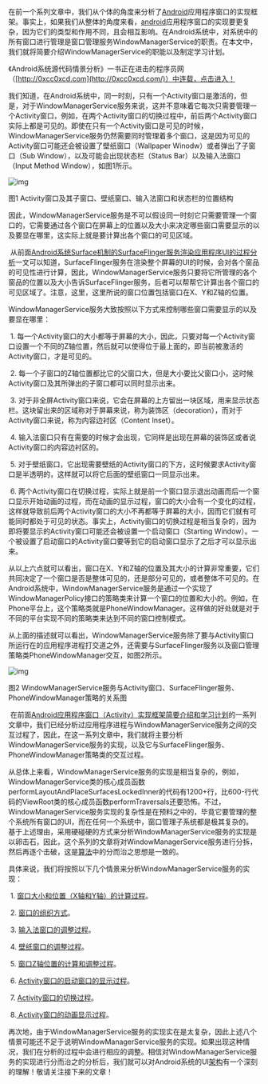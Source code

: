 在前一个系列文章中，我们从个体的角度来分析了[Android](http://lib.csdn.net/base/android)应用程序窗口的实现框架。事实上，如果我们从整体的角度来看，[android](http://lib.csdn.net/base/android)应用程序窗口的实现要更复杂，因为它们的类型和作用不同，且会相互影响。在Android系统中，对系统中的所有窗口进行管理是窗口管理服务WindowManagerService的职责。在本文中，我们就将简要介绍WindowManagerService的职能以及制定学习计划。

《Android系统源代码情景分析》一书正在进击的程序员网（[http://0xcc0xcd.com](http://0xcc0xcd.com/)）中连载，点击进入！

​        我们知道，在Android系统中，同一时刻，只有一个Activity窗口是激活的，但是，对于WindowManagerService服务来说，这并不意味着它每次只需要管理一个Activity窗口，例如，在两个Activity窗口的切换过程中，前后两个Activity窗口实际上都是可见的。即使在只有一个Activity窗口是可见的时候，WindowManagerService服务仍然需要同时管理着多个窗口，这是因为可见的Activity窗口可能还会被设置了壁纸窗口（Wallpaper Winodw）或者弹出了子窗口（Sub Window），以及可能会出现状态栏（Status Bar）以及输入法窗口（Input Method Window），如图1所示。

![img](http://img.my.csdn.net/uploads/201301/06/1357404325_1912.jpg)

图1 Activity窗口及其子窗口、壁纸窗口、输入法窗口和状态栏的位置结构

​        因此，WindowManagerService服务是不可以假设同一时刻它只需要管理一个窗口的，它需要通过各个窗口在屏幕上的位置以及大小来决定哪些窗口需要显示的以及要显在哪里，这实际上就是要计算出各个窗口的可见区域。

​        从前面[Android系统Surface机制的SurfaceFlinger服务渲染应用程序UI的过程分析](http://blog.csdn.net/luoshengyang/article/details/8079456)一文可以知道，SurfaceFlinger服务在渲染整个屏幕的UI的时候，会对各个窗品的可见性进行计算，因此，WindowManagerService服务只要将它所管理的各个窗品的位置以及大小告诉SurfaceFlinger服务，后者可以帮帮它计算出各个窗口的可见区域了。注意，这里，这里所说的窗口位置包括窗口在X、Y和Z轴的位置。

​       WindowManagerService服务大致按照以下方式来控制哪些窗口需要显示的以及要显在哪里：

​       1. 每一个Activity窗口的大小都等于屏幕的大小，因此，只要对每一个Activity窗口设置一个不同的Z轴位置，然后就可以使得位于最上面的，即当前被激活的Activity窗口，才是可见的。

​       2. 每一个子窗口的Z轴位置都比它的父窗口大，但是大小要比父窗口小，这时候Activity窗口及其所弹出的子窗口都可以同时显示出来。

​       3. 对于非全屏Activity窗口来说，它会在屏幕的上方留出一块区域，用来显示状态栏。这块留出来的区域称对于屏幕来说，称为装饰区（decoration），而对于Activity窗口来说，称为内容边衬区（Content Inset）。

​       4. 输入法窗口只有在需要的时候才会出现，它同样是出现在屏幕的装饰区或者说Activity窗口的内容边衬区的。

​       5. 对于壁纸窗口，它出现需要壁纸的Activity窗口的下方，这时候要求Activity窗口是半透明的，这样就可以将它后面的壁纸窗口一同显示出来。

​       6. 两个Activity窗口在切换过程，实际上就是前一个窗口显示退出动画而后一个窗口显示开始动画的过程，而在动画的显示过程，窗口的大小会有一个变化的过程，这样就导致前后两个Activity窗口的大小不再都等于屏幕的大小，因而它们就有可能同时都处于可见的状态。事实上，Activity窗口的切换过程是相当复杂的，因为即将要显示的Activity窗口可能还会被设置一个启动窗口（Starting Window）。一个被设置了启动窗口的Activity窗口要等到它的启动窗口显示了之后才可以显示出来。

​       从以上六点就可以看出，窗口在X、Y和Z轴的位置及其大小的计算非常重要，它们共同决定了一个窗口是否是整体可见的，还是部分可见的，或者整体不可见的。在Android系统中，WindowManagerService服务是通过一个实现了WindowManagerPolicy接口的策略类来计算一个窗口的位置和大小的。例如，在Phone平台上，这个策略类就是PhoneWindowManager。这样做的好处就是对于不同的平台实现不同的策略类来达到不同的窗口控制模式。

​      从上面的描述就可以看出，WindowManagerService服务除了要与Activity窗口所运行在的应用程序进程打交道之外，还需要与SurfaceFlinger服务以及窗口管理策略类PhoneWindowManager交互，如图2所示。

![img](http://img.my.csdn.net/uploads/201301/06/1357412404_2148.jpg)

图2 WindowManagerService服务与Activity窗口、SurfaceFlinger服务、PhoneWindowManager策略的关系图

​        在前面[Android应用程序窗口（Activity）实现框架简要介绍和学习计划](http://blog.csdn.net/luoshengyang/article/details/8170307)的一系列文章中，我们已经分析过应用程序进程与WindowManagerService服务之间的交互过程了，因此，在这一系列文章中，我们就将主要分析WindowManagerService服务的实现，以及它与SurfaceFlinger服务、PhoneWindowManager策略类的交互过程。

​        从总体上来看，WindowManagerService服务的实现是相当复杂的，例如，WindowManagerService类的核心成员函数performLayoutAndPlaceSurfacesLockedInner的代码有1200+行，比600-行代码的ViewRoot类的核心成员函数performTraversals还要恐怖。不过，WindowManagerService服务实现的复杂性是在预料之中的，毕竟它要管理的整个系统所有窗口的UI，而在任何一个系统中，窗口管理子系统都是极其复杂的。基于上述理由，采用硬碰硬的方式来分析WindowManagerService服务的实现是以卵击石，因此，这个系列的文章将对WindowManagerService服务进行分拆，然后再逐个击破，这是[算法](http://lib.csdn.net/base/datastructure)中的分而治之思想是一致的。

​        具体来说，我们将按照以下几个情景来分析WindowManagerService服务的实现：

​        1. [窗口大小和位置（X轴和Y轴）的计算过程](http://blog.csdn.net/luoshengyang/article/details/8479101)。

​        2. [窗口的组织方式](http://blog.csdn.net/luoshengyang/article/details/8498908)。

​        3. [输入法窗口的调整过程](http://blog.csdn.net/luoshengyang/article/details/8526644)。

​        4. [壁纸窗口的调整过程](http://blog.csdn.net/luoshengyang/article/details/8550820)。

​        5. [窗口Z轴位置的计算和调整过程](http://blog.csdn.net/luoshengyang/article/details/8570428)。

​        6. [Activity窗口的启动窗口的显示过程](http://blog.csdn.net/luoshengyang/article/details/8577789)。

​        7. [Activity窗口的切换过程](http://blog.csdn.net/luoshengyang/article/details/8596449)。

​        8.[ Activity窗口的动画显示过程](http://blog.csdn.net/luoshengyang/article/details/8611754)。

​        再次地，由于WindowManagerService服务的实现实在是太复杂，因此上述八个情景可能还不足于说明WindowManagerService服务的实现。如果出现这种情况，我们在分析的过程中会进行相应的调整。相信对WindowManagerService服务的实现进行分而治之的分析后，我们就可以对Android系统的UI[架构](http://lib.csdn.net/base/architecture)有一个深刻的理解！敬请关注接下来的文章！